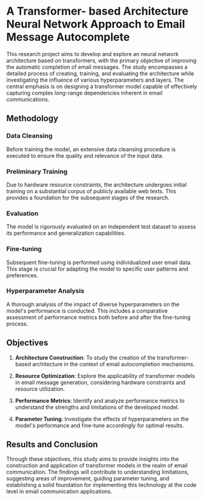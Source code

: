 # A Transformer- based  Architecture Neural Network Approach to Email Message Autocomplete 

This research project aims to develop and explore an neural network architecture based on transformers, with the primary objective of improving the automatic completion of email messages. The study encompasses a detailed process of creating, training, and evaluating the architecture while investigating the influence of various hyperparameters and layers. The central emphasis is on designing a transformer model capable of effectively capturing complex long-range dependencies inherent in email communications.

## Methodology

### Data Cleansing
Before training the model, an extensive data cleansing procedure is executed to ensure the quality and relevance of the input data.

### Preliminary Training
Due to hardware resource constraints, the architecture undergoes initial training on a substantial corpus of publicly available web texts. This provides a foundation for the subsequent stages of the research.

### Evaluation
The model is rigorously evaluated on an independent test dataset to assess its performance and generalization capabilities.

### Fine-tuning
Subsequent fine-tuning is performed using individualized user email data. This stage is crucial for adapting the model to specific user patterns and preferences.

### Hyperparameter Analysis
A thorough analysis of the impact of diverse hyperparameters on the model's performance is conducted. This includes a comparative assessment of performance metrics both before and after the fine-tuning process.

## Objectives
    
1. **Architecture Construction**: To study the creation of the transformer-based architecture in the context of email autocompletion mechanisms.

2. **Resource Optimization**: Explore the applicability of transformer models in email message generation, considering hardware constraints and resource utilization.

3. **Performance Metrics**: Identify and analyze performance metrics to understand the strengths and limitations of the developed model.

4. **Parameter Tuning**: Investigate the effects of hyperparameters on the model's performance and fine-tune accordingly for optimal results.

## Results and Conclusion

Through these objectives, this study aims to provide insights into the construction and application of transformer models in the realm of email communication. The findings will contribute to understanding limitations, suggesting areas of improvement, guiding parameter tuning, and establishing a solid foundation for implementing this technology at the code level in email communication applications.